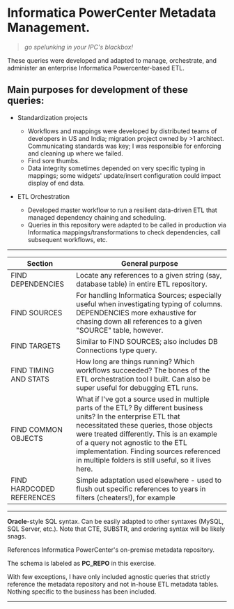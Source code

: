 # Informatica PowerCenter Metadata Management.
> _go spelunking in your IPC's blackbox!_

These queries were developed and adapted to manage, orchestrate, and administer an enterprise Informatica Powercenter-based ETL.

## Main purposes for development of these queries:
* Standardization projects
  * Workflows and mappings were developed by distributed teams of developers in US and India; migration project owned by >1 architect. Communicating standards was key; I was responsible for enforcing and cleaning up where we failed. 
  * Find sore thumbs.
  * Data integrity sometimes depended on very specific typing in mappings; some widgets' update/insert configuration could impact display of end data.

* ETL Orchestration
  * Developed master workflow to run a resilient data-driven ETL that managed dependency chaining and scheduling.
  * Queries in this repository were adapted to be called in production via Informatica mappings/transformations to check dependencies, call subsequent workflows, etc.

*******
| Section       | General purpose      |
| ------------- | ------------- |
| FIND DEPENDENCIES | Locate any references to a given string (say, database table) in entire ETL repository. |
| FIND SOURCES| For handling Informatica Sources; especially useful when investigating typing of columns. DEPENDENCIES more exhaustive for chasing down all references to a given "SOURCE" table, however. |
| FIND TARGETS | Similar to FIND SOURCES; also includes DB Connections type query. |
| FIND TIMING AND STATS | How long are things running? Which workflows succeeded? The bones of the ETL orchestration tool I built. Can also be super useful for debugging ETL runs. |
| FIND COMMON OBJECTS | What if I've got a source used in multiple parts of the ETL? By different business units? In the enterprise ETL that necessitated these queries, those objects were treated differently. This is an example of a query not agnostic to the ETL implementation. Finding sources referenced in multiple folders is still useful, so it lives here. |
| FIND HARDCODED REFERENCES | Simple adaptation used elsewhere - used to flush out specific references to years in filters (cheaters!), for example |

*******
**Oracle**-style SQL syntax. Can be easily adapted to other syntaxes (MySQL, SQL Server, etc.). Note that CTE, SUBSTR, and ordering syntax will be likely snags.

References Informatica PowerCenter's on-premise metadata repository.

The schema is labeled as **PC_REPO** in this exercise.

With few exceptions, I have only included agnostic queries that strictly reference the metadata repository and not in-house ETL metadata tables. Nothing specific to the business has been included.

*******

 
